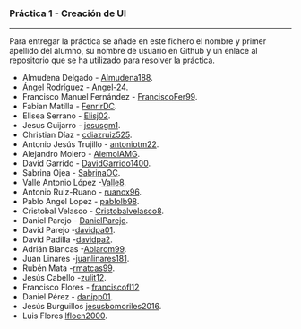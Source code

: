 ### Práctica 1 - Creación de UI
---

Para entregar la práctica se añade en este fichero el nombre y primer apellido del alumno, su nombre de usuario en Github y un enlace al repositorio que se ha utilizado para resolver la práctica.

* Almudena Delgado - [Almudena188](https://github.com/Almudena188/Calculadora-Sencilla).
* Ángel Rodríguez - [Angel-24](https://github.com/Angel-24/Entornos-de-Desarrollo/tree/main/src/AplicacionCalculadoraAndroidStudio).
* Francisco Manuel Fernández - [FranciscoFer99](https://github.com/FranciscoFer99/Calculator).
* Fabian Matilla - [FenrirDC](https://github.com/Fenrir-DC/calculadoraAndroidStudio).
* Elisea Serrano - [Elisj02](https://github.com/Elisj02/EntornosDesarrollo/tree/master/Calculadora).
* Jesus Guijarro - [jesusgm1](https://github.com/jesusgm1/Calculadora-Prueba).
* Christian Díaz - [cdiazruiz525](https://github.com/cdiazruiz525/MinCalc_ChristianDiazRuiz.git).
* Antonio Jesús Trujillo - [antoniotm22](https://github.com/antoniotm22/PracticaED/blob/master/README.md).
* Alejandro Molero - [AlemolAMG](https://github.com/alemolamg/calculadoraAndroid).
* David Garrido - [DavidGarrido1400](https://github.com/DavidGarrido1400/Calculadora.git).
* Sabrina Ojea - [SabrinaOC](https://github.com/SabrinaOC/SabrinaEjerciciosEntornosDesarrollo.git).
* Valle Antonio López -[Valle8](https://github.com/Valle8/calculadora.git).
* Antonio Ruiz-Ruano - [ruanox96](https://github.com/ruanox96/EntornosDesarrolloARRAZ/tree/main/calculadora/src).
* Pablo Angel Lopez - [pablolb98](https://github.com/Pablolb98/CalculadoraAndroidStudio.git).
* Cristobal Velasco - [Cristobalvelasco8](https://github.com/cristobalvelasco8/EntornosDesarrollo/tree/main/calculadora/src).
* Daniel Parejo - [DanielParejo](https://github.com/DanielParejo/calculadora).
* David Parejo -[davidpa01](https://github.com/davidpa01/CalculadoraAndroid.git).
* David Padilla -[davidpa2](https://github.com/davidpa2/AndroidCalculator).
* Adrián Blancas -[Ablarom99](https://github.com/Ablarom99/QuickMathsCalculator.git).
* Juan Linares -[juanlinares181](https://github.com/juanlinares181/Calculadora).
* Rubén Mata -[rmatcas99](https://github.com/rmatcas99/CalculadoraAndoridStudio).
* Jesús Cabello -[zulit12](https://github.com/zulit12/Calculadora.git).
* Francisco Flores - [franciscofl12](https://github.com/franciscofl12/calculadoraSimple)
* Daniel Pérez - [danipp01](https://github.com/danipp01/Calculadora-Android.git).
* Jesús Burguillos [jesusbomoriles2016](https://github.com/jesusbomoriles2016/CalculadoraApp.git).
* Luis Flores [lfloen2000](https://github.com/lfloen2000/Calculadora.git).
